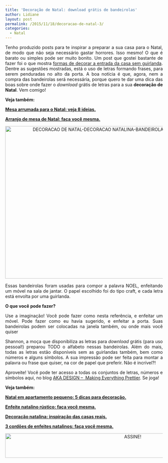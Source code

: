 ```yaml
---
title: 'Decoração de Natal: download grátis de bandeirolas'
author: Lidiane
layout: post
permalink: /2015/11/18/decoracao-de-natal-3/
categories:
  - Natal
---
```

<p align="justify">
  Tenho produzido posts para te inspirar a preparar a sua casa para o Natal, de modo que não seja necessário gastar horrores. Isso mesmo! O que é barato ou simples pode ser muito bonito. Um post que gostei bastante de fazer foi o que mostra <a href="http://www.trololodemulher.com.br/2015/11/11/decoracao-da-porta-no-natal/" target="_blank" rel="noopener noreferrer">formas de decorar a entrada da casa sem guirlanda</a>. Dentre as sugestões mostradas, está o uso de letras formando frases, para serem penduradas no alto da porta. A boa notícia é que, agora, nem a compra das bandeirolas será necessária, porque quero te dar uma dica das boas sobre onde fazer o <em>download</em> grátis de letras para a sua <strong>decoração de Natal</strong>. Vem comigo!
</p>

<p align="justify">
  <strong>Veja também:</strong>
</p>

<p align="justify">
  <a href="http://www.trololodemulher.com.br/2015/10/28/mesa-arrumada-para-o-natal/" target="_blank" rel="noopener noreferrer"><strong>Mesa arrumada para o Natal: veja 8 ideias.</strong></a>
</p>

<p align="justify">
  <a href="http://www.trololodemulher.com.br/2015/10/07/arranjo-de-mesa-de-natal/" target="_blank" rel="noopener noreferrer"><strong>Arranjo de mesa de Natal: faça você mesma.</strong></a>
</p>

<p align="center">
  <a href="https://www.trololodemulher.com.br/2015/11/DECORACAO-DE-NATAL-DECORACAO-NATALINA-BANDEIROLAS-DOWNLOAD-GRATIS.jpg"><img class="alignnone size-full wp-image-11681" src="https://www.trololodemulher.com.br/2015/11/DECORACAO-DE-NATAL-DECORACAO-NATALINA-BANDEIROLAS-DOWNLOAD-GRATIS.jpg" alt="DECORACAO DE NATAL-DECORACAO NATALINA-BANDEIROLAS-DOWNLOAD GRATIS" width="730" height="487" /></a>
</p>

<p align="justify">
  Essas bandeirolas foram usadas para compor a palavra NOEL, enfeitando um móvel na sala de jantar. O papel escolhido foi do tipo craft, e cada letra está envolta por uma guirlanda.
</p>

<p align="justify">
  <strong>O que você pode fazer?</strong>
</p>

<p align="justify">
  Use a imaginação! Você pode fazer como nesta referência, e enfeitar um móvel. Pode fazer como eu havia sugerido, e enfeitar a porta. Suas bandeirolas podem ser colocadas na janela também, ou onde mais você quiser
</p>

<p align="justify">
  Shannon, a moça que disponibiliza as letras para <em>download</em> grátis (para uso pessoal!) preparou TODO o alfabeto nessas bandeirolas. Além do mais, todas as letras estão disponíveis sem as guirlandas também, bem como números e alguns símbolos. A sua impressão pode ser feita para montar a palavra ou frase que quiser, na cor de papel que preferir. Não é incrível?!
</p>

<p align="justify">
  Aproveite! Você pode ter acesso a todas os conjuntos de letras, números e símbolos aqui, no blog <a href="http://akadesign.ca/free-printable-banner-letters/" target="_blank" rel="noopener noreferrer">AKA DESIGN &#8211;  Making Everything Prettier</a>. Se joga!
</p>

<p align="justify">
  <strong>Veja também:</strong>
</p>

<p align="justify">
  <a href="http://www.decoracaodacasa.com/natal-em-apartamento-pequeno/" target="_blank" rel="noopener noreferrer"><strong>Natal em apartamento pequeno: 5 dicas para decoração.</strong></a>
</p>

<p align="justify">
  <a href="http://www.decoracaodacasa.com/enfeite-natalino-rustico/" target="_blank" rel="noopener noreferrer"><strong>Enfeite natalino rústico: faça você mesma.</strong></a>
</p>

<p align="justify">
  <a href="http://www.decoracaodacasa.com/decoracao-natalina/" target="_blank" rel="noopener noreferrer"><strong>Decoração natalina: inspiração das casas reais.</strong></a>
</p>

<p align="justify">
  <a href="http://www.decoracaodacasa.com/enfeites-natalinos/" target="_blank" rel="noopener noreferrer"><strong>3 cordões de enfeites natalinos: faça você mesma.</strong></a>
</p>

<p align="center">
  <a href="http://feedburner.google.com/fb/a/mailverify?uri=blogBichaFemea&loc=en_US" target="_blank" rel="noopener noreferrer"><img class="alignnone size-full wp-image-10439" src="https://www.trololodemulher.com.br/2014/09/ASSINE.png" alt="ASSINE!" width="800" height="78" /></a>
</p>

<p align="justify">